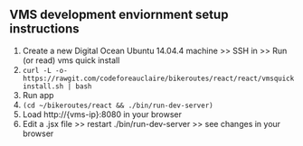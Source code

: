 ## VMS development enviornment setup instructions

 1. Create a new Digital Ocean Ubuntu 14.04.4 machine >> SSH in >> Run (or read) vms quick install
  1. `curl -L -o- https://rawgit.com/codeforeauclaire/bikeroutes/react/react/vmsquickinstall.sh | bash`
  1. Run app
   1. `(cd ~/bikeroutes/react && ./bin/run-dev-server)`
   1. Load http://{vms-ip}:8080 in your browser
   1. Edit a .jsx file >> restart ./bin/run-dev-server >> see changes in your browser
